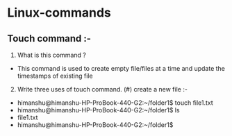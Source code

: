 # Linux-commands
## Touch command :-
1. What is this command ?
 
 - This command is used to create empty file/files at a time and update the timestamps of existing file

2. Write three uses of touch command.
(#) create a new file :-
-  himanshu@himanshu-HP-ProBook-440-G2:~/folder1$ touch file1.txt
-  himanshu@himanshu-HP-ProBook-440-G2:~/folder1$ ls
-  file1.txt
-  himanshu@himanshu-HP-ProBook-440-G2:~/folder1$ 
